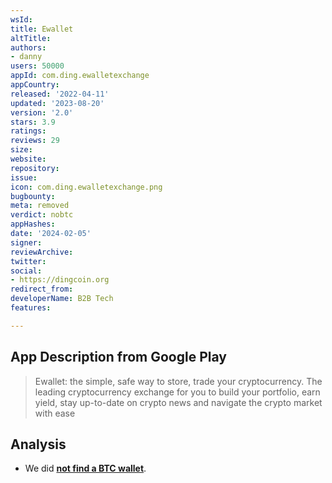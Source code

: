 ```yaml
---
wsId: 
title: Ewallet
altTitle: 
authors:
- danny
users: 50000
appId: com.ding.ewalletexchange
appCountry: 
released: '2022-04-11'
updated: '2023-08-20'
version: '2.0'
stars: 3.9
ratings: 
reviews: 29
size: 
website: 
repository: 
issue: 
icon: com.ding.ewalletexchange.png
bugbounty: 
meta: removed
verdict: nobtc
appHashes: 
date: '2024-02-05'
signer: 
reviewArchive: 
twitter: 
social:
- https://dingcoin.org
redirect_from: 
developerName: B2B Tech
features: 

---
```


## App Description from Google Play

> Ewallet: the simple, safe way to store, trade your cryptocurrency. The leading cryptocurrency exchange for you to build your portfolio, earn yield, stay up-to-date on crypto news and navigate the crypto market with ease

## Analysis

- We did **[not find a BTC wallet](https://twitter.com/BitcoinWalletz/status/1675108627940515840)**.
